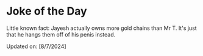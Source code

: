 # Joke of the Day

<!-- #joke -->
Little known fact: Jayesh actually owns more gold chains than Mr T. It's just that he hangs them off of his penis instead.

Updated on: [8/7/2024]
<!-- #jokeEnd -->